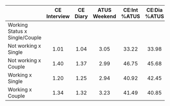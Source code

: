 
|                      | CE<br>Interview |  CE<br>Diary | ATUS<br>Weekend | CE:Int<br>%ATUS | CE:Dia<br>%ATUS |
| -------------------- | :----------: | :----------: | :----------: | :----------: | :----------: |
| Working Status x Single/Couple |              |              |              |              |              |
| Not working x Single |         1.01 |         1.04 |         3.05 |        33.22 |        33.98 |
| Not working x Couple |         1.40 |         1.37 |         2.99 |        46.75 |        45.68 |
| Working x Single     |         1.20 |         1.25 |         2.94 |        40.92 |        42.45 |
| Working x Couple     |         1.34 |         1.32 |         3.23 |        41.49 |        40.85 |

